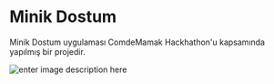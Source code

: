 
# Minik Dostum

Minik Dostum uygulaması ComdeMamak Hackhathon'u kapsamında yapılmış bir projedir.

![enter image description here](https://i.hizliresim.com/iYgYpA.png)
